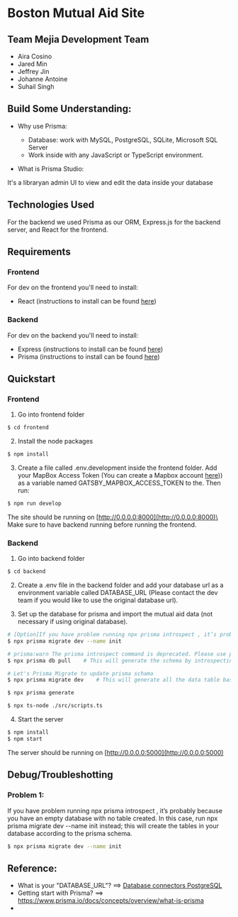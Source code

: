 # Boston Mutual Aid Site

## Team Mejia Development Team

* Aira Cosino
* Jared Min
* Jeffrey Jin
* Johanne Antoine
* Suhail Singh

## Build Some Understanding:

- Why use Prisma:
  - Database: work with MySQL, PostgreSQL, SQLite, Microsoft SQL Server 
  - Work inside with any JavaScript or TypeScript environment.

- What is Prisma Studio: 

It's a libraryan admin UI to view and edit the data inside your database


## Technologies Used  
For the backend we used Prisma as our ORM, Express.js for the backend server, and React for the frontend.

## Requirements
### Frontend
For dev on the frontend you'll need to install:
- React (instructions to install can be found [here](https://reactjs.org/docs/create-a-new-react-app.html))

### Backend
For dev on the backend you'll need to install: 
- Express (instructions to install can be found [here](https://expressjs.com/en/starter/installing.html))
- Prisma (instructions to install can be found [here](https://www.prisma.io/docs/getting-started/quickstart-typescript))

## Quickstart

### Frontend
1. Go into frontend folder
```bash
$ cd frontend
```
2. Install the node packages
```bash
$ npm install
```
3. Create a file called .env.development inside the frontend folder. Add your MapBox Access Token (You can create a Mapbox account [here](https://account.mapbox.com))) as a variable named GATSBY_MAPBOX_ACCESS_TOKEN to the. Then run: 
```bash
$ npm run develop
```
The site should be running on [http://0.0.0.0:8000](http://0.0.0.0:8000)\
Make sure to have backend running before running the frontend.

### Backend

1. Go into backend folder
```bash
$ cd backend
```
2. Create a .env file in the backend folder and add your database url as a environment variable called DATABASE_URL (Please contact the dev team if you would like to use the original database url).
   
3. Set up the database for prisma and import the mutual aid data (not necessary if using original database).
```bash
# [Option]If you have problem running npx prisma introspect , it’s probably because you have an empty database with no table created. In this case, run npx prisma migrate dev --name init instead; this will create the tables in your database according to the prisma schema. 
$ npx prisma migrate dev --name init

# prisma:warn The prisma introspect command is deprecated. Please use prisma db pull instead.
$ npx prisma db pull    # This will generate the schema by introspecting an existing database ==> When you need to talk to your database, use Prisma Client -- an auto-generated, type-sage query builder. ==> Which means you don't need to remember those SQL query syntax.

# Let's Prisma Migrate to update prisma schama
$ npx prisma migrate dev    # This will generate all the data table based on data obejct schema defined in ./schema.prisma

$ npx prisma generate

$ npx ts-node ./src/scripts.ts
```





4. Start the server
```bash
$ npm install
$ npm start
```
The server should be running on [http://0.0.0.0:5000](http://0.0.0.0:5000)


## Debug/Troubleshotting

### Problem 1: 
If you have problem running npx prisma introspect , it’s probably because you have an empty database with no table created. In this case, run npx prisma migrate dev --name init instead; this will create the tables in your database according to the prisma schema. 

```bash
$ npx prisma migrate dev --name init
```


## Reference:
- What is your "DATABASE_URL"? ==> [Database connectors PostgreSQL](https://www.prisma.io/docs/concepts/database-connectors/postgresql)
- Getting start with Prisma? ==> https://www.prisma.io/docs/concepts/overview/what-is-prisma
- 